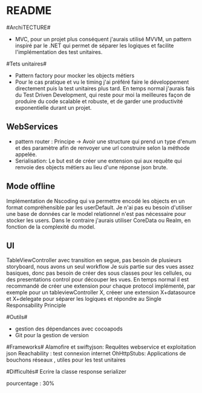 # README #

#ArchiTECTURE#
- MVC, pour un projet plus conséquent j'aurais utilisé MVVM, un pattern inspiré par le .NET qui permet de séparer les logiques et facilite l'implémentation des test unitaires.

#Tets unitaires#
- Pattern factory pour mocker les objects métiers
- Pour le cas pratique et vu le timing j'ai préféré faire le développement directement puis la test unitaires plus tard. En temps normal j'aurais fais du Test Driven Development, qui reste pour moi la meilleures façon de produire du code scalable et robuste, et de garder une productivité exponentielle durant un projet.

## WebServices ##
- pattern router : Principe -> Avoir une structure qui prend un type d'enum et des paramètre afin de renvoyer une url construire selon la méthode appelée.
- Serialisation: Le but est de créer une extension qui aux requête qui renvoie des objects métiers au lieu d'une réponse json brute.

## Mode offline ##
Implémentation de Nscoding qui va permettre encodé les objects en un format compréhensible par les userDefault. Je n'ai pas eu besoin d'utiliser une base de données car le model relationnel n'est pas nécessaire pour stocker les users. Dans le contraire j'aurais utiliser CoreData ou Realm, en fonction de la complexité du model.

## UI ##
TableViewController avec transition en segue, pas besoin de plusieurs storyboard, nous avons un seul workflow
Je suis partie sur des vues assez basiques, donc pas besoin de créer des sous classes pour les cellules, ou des presentations control pour découper les vues.
En temps normal il est recommandé de créer une extension pour chaque protocol implémenté, par exemple pour un tableviewController X, créeer une extension X+datasource et X+delegate pour séparer les logiques et répondre au Single Responsability Principle

#Outils#
- gestion des dépendances avec cocoapods
- Git pour la gestion de version


#Frameworks#
Alamofire et swiftyjson: Requêtes webservice et exploitation json
Reachability : test connexion internet
OhHttpStubs: Applications de bouchons réseaux , utiles pour les test unitaires
       

#Difficultés#
Ecrire la classe response serializer

pourcentage : 30%